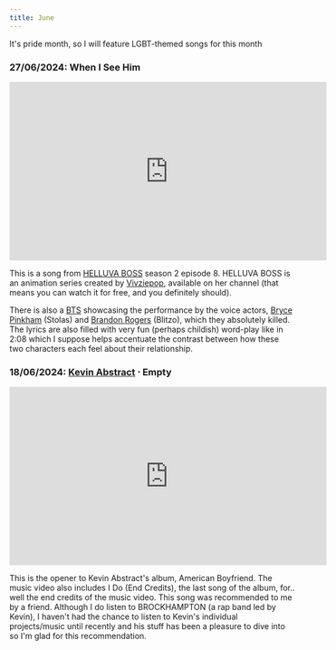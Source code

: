 ```yaml
---
title: June
---
```


It's pride month, so I will feature LGBT-themed songs for this month

### **27/06/2024**: When I See Him
<iframe src="https://www.youtube.com/embed/VUOvuKW2O_I" width="560" height="315" title="A YouTube video" frameborder="0" allowfullscreen></iframe>

This is a song from [HELLUVA BOSS](en.wikipedia.org/wiki/Helluva_Boss) season 2 episode 8. HELLUVA BOSS is an animation series created by [Vivziepop](https://www.youtube.com/SpindleHorse), available on her channel (that means you can watch it for free, and you definitely should). 

There is also a [BTS](https://www.youtube.com/watch?v=yXJRpH7t3_c) showcasing the performance by the voice actors, [Bryce Pinkham](https://en.wikipedia.org/wiki/Bryce_Pinkham) (Stolas) and [Brandon Rogers](https://en.wikipedia.org/wiki/Brandon_Rogers_(YouTuber)) (Blitzo), which they absolutely killed. The lyrics are also filled with very fun (perhaps childish) word-play like in 2:08 which I suppose helps accentuate the contrast between how these two characters each feel about their relationship.

### **18/06/2024**: [Kevin Abstract](https://www.kevinabstract.co) ⋅ Empty
<iframe src="https://www.youtube.com/embed/1RSQaVG7_QI" width="560" height="315" title="A YouTube video" frameborder="0" allowfullscreen></iframe>

This is the opener to Kevin Abstract's album, American Boyfriend. The music video also includes I Do (End Credits), the last song of the album, for.. well the end credits of the music video. This song was recommended to me by a friend. Although I do listen to BROCKHAMPTON (a rap band led by Kevin), I haven't had the chance to listen to Kevin's individual projects/music until recently and his stuff has been a pleasure to dive into so I'm glad for this recommendation.